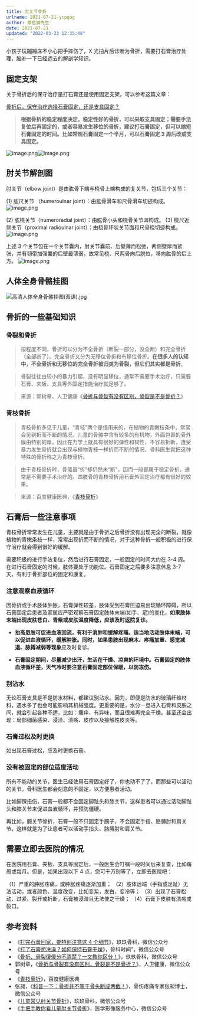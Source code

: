 ```yaml
---
title: 肘关节骨折
urlname: 2021-07-21-ycpgag
author: 章鱼猫先生
date: 2021-07-21
updated: "2022-03-23 12:35:48"
---
```


小孩子玩蹦蹦床不小心把手摔伤了，X 光拍片后诊断为骨折，需要打石膏治疗处理，脑补一下已经远去的解剖学知识。

## 固定支架

关于骨折后的保守治疗是打石膏还是使用固定支架，可以参考这篇文章：

[骨折后，保守治疗选择石膏固定，还是支具固定？](https://mp.weixin.qq.com/s?src=11&timestamp=1626836127&ver=3203&signature=5b*nem1TitY8KA1w6pJUR5TVVE7IjFVSP5mB7SOM2RGt8Tv0CgHeROa6IiHeV6bIuK7AdFYSl7WEc19XLArp0dPBhWEJBIWDz6VO4bQmAtGppxpClMFBVh-R3uG3OmOW&new=1)

> **根据骨折的稳定程度决定，稳定性好的骨折，可以采取支具固定；需要手法复位后再固定的，或者容易发生移位的骨折，建议打石膏固定，但可以缩短石膏固定的时间。比如常规石膏固定一个半月，可以石膏固定 3 周后改成支具固定。**

![image.png](https://shub.weiyan.tech/yuque/elog-notebook-img/FiensyyCY5JDCzGinx1RmUPgCblG.png)![image.png](https://shub.weiyan.tech/yuque/elog-notebook-img/FhfwByktPr8Pf084YmPglSO0e4D2.png)

## 肘关节解剖图

肘关节（elbow joint）是由肱骨下端与桡骨上端构成的复关节，包括三个关节：

(1) 肱尺关节 （humeroulnar joint）：由肱骨滑车和尺骨滑车切迹构成。
![image.png](https://shub.weiyan.tech/yuque/elog-notebook-img/FlUF-EqlwGmYtSDHydq_IlI4BbLm.png)

(2) 肱桡关节（humeroradial joint）：由肱骨小头和桡骨关节凹构成。
(3) 桡尺近侧关节（proximal radioulnar joint）：由桡骨环状关节面和尺骨桡切迹构成。
![image.png](https://shub.weiyan.tech/yuque/elog-notebook-img/Fpfdat_I-Yyk4zmR27f_qiKLjg-w.png)

上述 3 个关节包在一个关节囊内，肘关节囊前、后壁薄而松弛，两侧壁厚而紧张，并有韧带加强囊的后壁最薄弱，故常见桡、尺两骨向后脱位，移向肱骨的后上方。
![image.png](https://shub.weiyan.tech/yuque/elog-notebook-img/Fr-fmJUm3BnNndwQi0OpxgMPyMwZ.png)

## 人体全身骨骼挂图

![高清人体全身骨骼挂图(双语).jpg](https://shub.weiyan.tech/yuque/elog-notebook-img/FjNy1VJvBVZJd3cqoFTRBRf7eCEF.jpeg)

## 骨折的一些基础知识

### 骨裂和骨折

> 按程度不同，骨折可以分为不全骨折（断裂一部分，没全断）和完全骨折（全部断了）。完全骨折又分为无移位骨折和有移位骨折。**在很多人的认知中，不全骨折和无移位的完全骨折被归类为骨裂，但它们其实都是骨折**。

> 骨裂往往由较小的暴力引起，没有明显移位，通常不需要手术治疗，只需要石膏、夹板、支具等外固定措施治疗就足够了。

> 来源：郭树章，人卫健康《[骨折与骨裂有没有区别，骨裂是不是骨折？](https://mp.weixin.qq.com/s/Jgv1mBOY2p4q2LehbdJdag)》

### 青枝骨折

> 青枝骨折多见于儿童，“青枝”两个是借用来的，在植物的青嫩枝条中，常常会见到折而不断的情况。儿童的骨骼中含有较多的有机物，外面包裹的骨外膜由特别的厚，因此在力学上就具有很好的弹性和韧性，不容易折断，遭受暴力发生骨折就会出现与植物青枝一样折而不断的情况，骨科医生就把这种特殊的骨折称之为青枝骨折。

> 由于青枝骨折时，骨骼虽“折”却仍然未“断”，因而一般都属于稳定骨折，通常是不需要手术治疗的。四肢骨的青枝骨折用石膏外固定治疗都有很好的效果。

> 来源：百度健康医典，《[青枝骨折](https://www.baidu.com/bh/dict/ydxx_10940239469362560976?tab=%E6%A6%82%E8%BF%B0&title=%E9%9D%92%E6%9E%9D%E9%AA%A8%E6%8A%98&contentid=ydxx_10940239469362560976&query=%E9%9D%92%E6%9E%9D%E9%AA%A8%E6%8A%98&sf_ref=dict_home&from=dicta)》

## 石膏后一些注意事项

青枝骨折常常发生在儿童，主要就是由于骨折之后骨折没有出现完全的断裂，就像植物的青嫩条枝一样，常常出现折而不断的情况，对于这种骨折一般积极的进行保守治疗就会得到很好的缓解。

需要积极的进行手法复位，然后进行石膏固定，一般固定的时间大约在 3-4 周。在进行石膏固定的时候，肢体要处于功能位。石膏固定之后要多注意休息 3-7 天，有利于骨折部位的固定和康复。

### 注意观察血液循环

因骨折或手术肢体肿胀，石膏弹性较差，肢体受到石膏压迫易出现循环障碍，所以石膏固定后患者及家属应严密观察石膏固定肢体末端(如手、足)的变化，**如果肢体末端出现皮肤苍白、青紫或皮肤温度降低，应该及时返院复诊。**

- **抬高患肢可促进血液回流，有利于消肿和缓解疼痛。**适当地活动肢体末端，可以促进血液循环，缓解肿胀。同时，如果患肢出现**麻木、疼痛加重、感觉减退、脉搏减弱等现象**应及时复诊。

- **石膏固定期间，尽量减少出汗，生活在干燥、凉爽的环境中。**石膏固定的肢体血液循环差，天气冷时要注意石膏固定部位保暖，以防冻伤**。**

### 别沾水

无论石膏支具是不是防水材料，都建议别沾水。因为，即便是防水的玻璃纤维材料，遇水多了也会可能影响其机械强度。更重要的是，水分一旦进入石膏和皮肤之间，就会引起各种不适，比如：瘙痒、有异味，而且很难再完全干燥。甚至还会出现：局部细菌感染、浸渍、溃疡、皮疹以及接触性皮炎等。

### 石膏过松及时更换

如出现石膏过松，应及时更换石膏。

### 没有被固定的部位适度活动

所有不能动的关节，医生已经使用石膏固定好了，你也动不了了。而那些可以活动的关节，骨科医生都会刻意的不固定，以方便患者活动。

比如脚踝扭伤，石膏一般都不会固定脚趾头和膝关节，这样患者可以通过活动脚趾头和膝关节来促进血液循环，并预防僵硬。

再比如，腕关节骨折，石膏一般不只固定手腕子，不会固定手指、胳膊肘和肩关节，这样就是为了让患者可以活动手指头、胳膊肘和肩关节。

## 需要立即去医院的情况

在医院用石膏、夹板、支具等固定后，一般医生会叮嘱一段时间后来复查，比如每周或每月。但是，如果出现以下 4 点，您可千万别等了，立即去医院吧：

（1）严重的肿胀疼痛，或肿胀疼痛逐渐加重；
（2）肢体远端（手指或足趾）无法活动，或者颜色、温度改变，比如变紫，发白，变冷等；
（3）出现了石膏松动、过紧、裂开或折断，石膏被浸湿且无法使之干燥；
（4）石膏下皮肤有溃疡或裂口。

## 参考资料

- 《[打完石膏回家，要特别注意这 4 个细节](https://mp.weixin.qq.com/s?src=11&timestamp=1626833733&ver=3203&signature=lw2bN5bePM1E8wH-3dd0svniMgEjoYPGtHWsbOzOY-rTYexXgyiTpQDtfg3sbRN21-TaSL47j2dcRVC7U8-dww-gom9ytf02M7mZex9ASaal-HOlciq3qLl2rvTAdh9r&new=1)》，玖玖骨科，微信公众号
- 《[打了石膏想洗澡？如何保持石膏干燥](https://mp.weixin.qq.com/s?src=11&timestamp=1626834716&ver=3203&signature=ofejkSNPeSCf1Ai2jkJCf79eRcqzsMSdLDqODcWbdM**xNct*06b0UTWSYuZMgSs6voER8jVvcCOE5ZnRcJ7oJrZVdNuzfThGvfKchbNOBmoMEO05fV5fdFp0L27MT3-&new=1)》，骨科时间"，微信公众号
- 《[骨折、骨裂傻傻分不清楚？一文教你区分！](https://mp.weixin.qq.com/s?src=11&timestamp=1626832526&ver=3203&signature=lw2bN5bePM1E8wH-3dd0svniMgEjoYPGtHWsbOzOY-rwz2SVMCzxuGlmI9SR4iAXUCajRR0DNVbQVSLbU5bsdpEzqAQask5oPeXYFSERyewYK*CHpmnEENjv*BJKHsWP&new=1)》，玖玖骨科，微信公众号
- 郭树章，《[骨折与骨裂有没有区别，骨裂是不是骨折？](https://mp.weixin.qq.com/s/Jgv1mBOY2p4q2LehbdJdag)》，人卫健康，微信公众号
- 《[青枝骨折](https://www.baidu.com/bh/dict/ydxx_10940239469362560976?tab=%E6%A6%82%E8%BF%B0&title=%E9%9D%92%E6%9E%9D%E9%AA%A8%E6%8A%98&contentid=ydxx_10940239469362560976&query=%E9%9D%92%E6%9E%9D%E9%AA%A8%E6%8A%98&sf_ref=dict_home&from=dicta)》，百度健康医典
- 张昶，《[科普一下：骨折并不等于骨头断成两截！](https://mp.weixin.qq.com/s?src=11&timestamp=1626832526&ver=3203&signature=Md1Pd80D2PPkcrBDkvWOoLu3iPTeTDOSa-nXkhMLroNC62Nx29*XfohLlgXF2LNPkg6yKxV715STq1gaegEuHMJ5P4p1OLQ4TJ9mgQv6tgJcNgnhatuN8TEsSwGxhI8f&new=1)》，骨伤疼痛专家张昶博士，微信公众号
- 《[儿童常见肘关节骨折](https://mp.weixin.qq.com/s?src=11&timestamp=1626830352&ver=3203&signature=lw2bN5bePM1E8wH-3dd0svniMgEjoYPGtHWsbOzOY-qoXjJXXBCuF1A93OP*rZvhpbkftwyoZKpj5Usq5eU*go0G1B49RxR3A3c7mmsdWeu-SJBZDBRANOsO-jPH0JkA&new=1)》，玖玖骨科，微信公众号
- 《[手把手教你看儿童肘关节骨折](https://mp.weixin.qq.com/s?src=11&timestamp=1626830065&ver=3203&signature=7gxCbrFZayPSh*J9nuFw7bMd0Y8W9JiTSC2dOQC089HU55GdXYmVBMdjsTVCR0GLUMDfX9Q*Hp9gf3OlCQvah34EQzaUnlHpeJiUTVU2gnzLGLT*ZwBO8nUnP1jvR0Wo&new=1)》，医学影像服务中心，微信公众号

